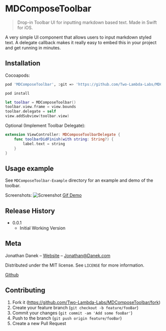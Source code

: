# MDComposeToolbar
> Drop-in Toolbar UI for inputting markdown based text. Made in Swift for iOS.


A very simple UI component that allows users to input markdown styled text. A delegate callback makes it really easy to embed this in your project and get running in minutes.


## Installation

Cocoapods:

```bash
pod 'MDComposeToolbar', :git => 'https://github.com/Two-Lambda-Labs/MDComposeToolbar'
```

```bash
pod install
```
```swift
let toolbar = MDComposeToolbar()
toolbar.view.frame = view.bounds
toolbar.delegate = self
view.addSubview(toolbar.view)
```

Optional (Implement Toolbar Delegate):
```swift
extension ViewController: MDComposeToolbarDelegate {
	func toolbarDidFinish(with string: String?) {
		label.text = string
	}
}
```

## Usage example

See `MDComposeToolbar-Example` directory for an example and demo of the toolbar.

Screenshots:
![Screenshot](https://danek.me/content/1-projects/screenshot-gallery.png)
[Gif Demo](https://danek.me/content/1-projects/mdcomposetoolbox-demo.gif)

## Release History

* 0.0.1
    * Initial Working Version

## Meta

Jonathan Danek – [Website](https://danek.me/) – Jonathan@Danek.com

Distributed under the MIT license. See ``LICENSE`` for more information.

[Github](https://github.com/jdanek4/)

## Contributing

1. Fork it (<https://github.com/Two-Lambda-Labs/MDComposeToolbar/fork>)
2. Create your feature branch (`git checkout -b feature/fooBar`)
3. Commit your changes (`git commit -am 'Add some fooBar'`)
4. Push to the branch (`git push origin feature/fooBar`)
5. Create a new Pull Request

